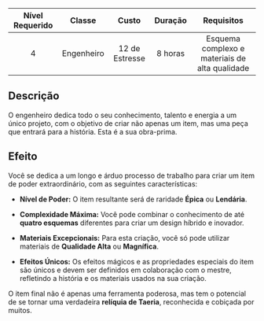 
| Nível Requerido | Classe | Custo | Duração | Requisitos |
| :---: | :---: | :---: | :---: | :---: |
| 4 | Engenheiro | 12 de Estresse | 8 horas | Esquema complexo e materiais de alta qualidade |

## Descrição
O engenheiro dedica todo o seu conhecimento, talento e energia a um único projeto, com o objetivo de criar não apenas um item, mas uma peça que entrará para a história. Esta é a sua obra-prima.

## Efeito
Você se dedica a um longo e árduo processo de trabalho para criar um item de poder extraordinário, com as seguintes características:

* **Nível de Poder:** O item resultante será de raridade **Épica** ou **Lendária**.

* **Complexidade Máxima:** Você pode combinar o conhecimento de até **quatro esquemas** diferentes para criar um design híbrido e inovador.

* **Materiais Excepcionais:** Para esta criação, você só pode utilizar materiais de **Qualidade Alta** ou **Magnífica**.

* **Efeitos Únicos:** Os efeitos mágicos e as propriedades especiais do item são únicos e devem ser definidos em colaboração com o mestre, refletindo a história e os materiais usados na sua criação.

O item final não é apenas uma ferramenta poderosa, mas tem o potencial de se tornar uma verdadeira **relíquia de Taeria**, reconhecida e cobiçada por muitos.